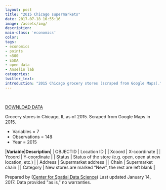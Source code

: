```yaml
---
layout: post
title: "2015 Chicago supermarkets"
date: 2017-07-18 16:55:16
image: /assets/img/
description:
main-class: 'economics'
color:
tags:
- economics
- points
- <500
- ESDA
- open data
- Anselin lab
categories:
twitter_text:
introduction: "2015 Chicago grocery stores (scraped from Google Maps)."
---
```

<div id="root" data-geojson="../data/chicago_sup.geojson"></div>

<br>


[DOWNLOAD DATA](../data/grocery.zip)


Grocery stores in Chicago, IL as of 2015. Scraped from Google Maps in 2015.

* Variables = 7
* Observations = 148
* Year = 2015


|**Variable**|**Description**|
|	OBJECTID	|	Location ID	|
| Xcoord	|	X-coordinate	|
|	Ycoord	| Y-coordinate	|
| Status	|	Status of the store (e.g. open, open at new location, etc.)	|
|	Address	|	Supermarket address	|
| Chain	|	Supermarket chain	|
| Category	|	New stores are marked “New”, the rest are left blank |


Prepared by ([Center for Spatial Data Science](https://spatial.uchicago.edu/))
Last updated January 14, 2017. Data provided "as is," no warranties.

